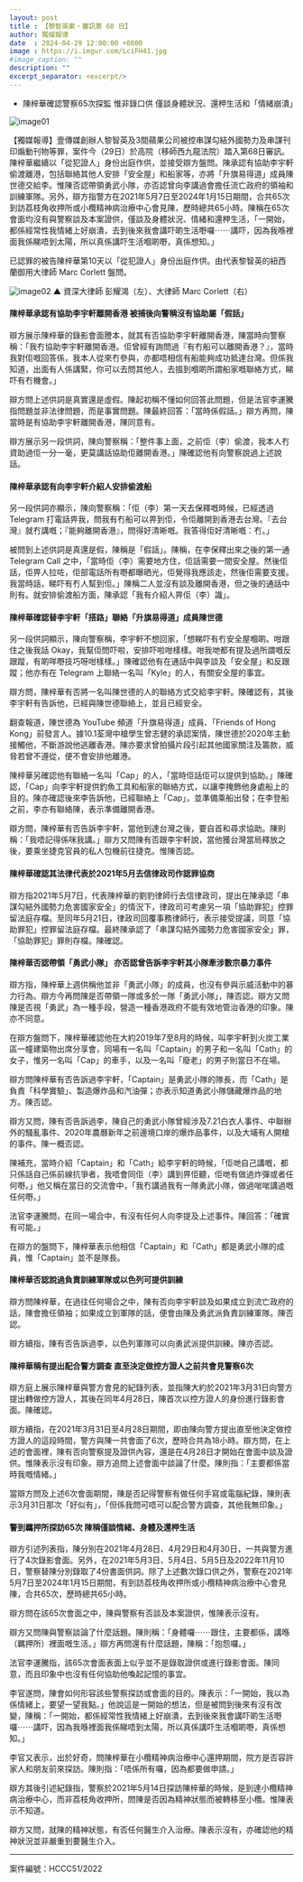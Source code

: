 ```yaml
---
layout: post
title : 【黎智英案・審訊第 68 日】
author: 獨媒報導
date  : 2024-04-29 12:00:00 +0800
image : https://i.imgur.com/LciFH41.jpg
#image_caption: ""
description: ""
excerpt_separator: <excerpt/>
---
```


- 陳梓華確認警察65次探監 惟非錄口供 僅談身體狀況、還柙生活和「情緒崩潰」

<excerpt/>

![image01](https://i.imgur.com/EaPfbWb.png)

【獨媒報導】壹傳媒創辦人黎智英及3間蘋果公司被控串謀勾結外國勢力及串謀刊印煽動刊物等罪，案件今（29日）於高院（移師西九龍法院）踏入第68日審訊。陳梓華繼續以「從犯證人」身份出庭作供，並接受辯方盤問。陳承認有協助李宇軒偷渡離港，包括聯絡其他人安排「安全屋」和船家等，亦將「升旗易得道」成員陳世德交給李。惟陳否認帶領勇武小隊，亦否認曾向李講過會擔任流亡政府的領袖和訓練軍隊。另外，辯方指警方在2021年5月7日至2024年1月15日期間，合共65次到訪荔枝角收押所或小欖精神病治療中心會見陳，歷時總共65小時。陳稱在65次會面均沒有與警察談及本案證供，僅談及身體狀況、情緒和還柙生活，「一開始，都係經常性我情緒上好崩潰，去到後來我會講吓啲生活嘢囉⋯⋯講吓，因為我喺裡面我係睇唔到太陽，所以真係講吓生活嗰啲嘢，真係想知。」

已認罪的被告陳梓華第10天以「從犯證人」身份出庭作供。由代表黎智英的紐西蘭御用大律師 Marc Corlett 盤問。

![image02](https://i.imgur.com/piJktdr.png)
▲ 資深大律師 彭耀鴻（左）、大律師 Marc Corlett（右）

#### 陳梓華承認有協助李宇軒離開香港 被捕後向警稱沒有協助屬「假話」

辯方展示陳梓華的錄影會面謄本，就其有否協助李宇軒離開香港，陳當時向警察稱：「我冇協助李宇軒離開香港。佢曾經有詢問過『有冇船可以離開香港？』，當時我對佢嘅回答係，我本人從來冇參與，亦都唔相信有船能夠成功抵達台灣。但係我知道，出面有人係講緊，你可以去問其他人，去搵到嗰啲所謂船家嘅聯絡方式，睇吓有冇機會。」

辯方問上述供詞是真實還是虛假。陳起初稱不懂如何回答此問題，但是法官李運騰指問題並非法律問題，而是事實問題。陳最終回答：「當時係假話。」辯方再問，陳當時是有協助李宇軒離開香港，陳同意有。

辯方展示另一段供詞，陳向警察稱：「整件事上面，之前佢（李）偷渡，我本人冇資助過佢一分一毫，更莫講話協助佢離開香港。」陳確認他有向警察說過上述說話。

#### 陳梓華承認有向李宇軒介紹人安排偷渡船

另一段供詞亦顯示，陳向警察稱：「佢（李）第一天去保釋嘅時候，已經透過 Telegram 打電話畀我，問我有冇船可以畀到佢，令佢離開到香港去台灣。『去台灣』就冇講嘅；『能夠離開香港』，問得好清晰嘅。我答得佢好清晰嘅：冇。」

被問到上述供詞是真還是假，陳稱是「假話」。陳稱，在李保釋出來之後的第一通 Telegram Call 之中，「當時佢（李）需要地方住，佢話需要一間安全屋。然後佢話，佢畀人拉咗，佢部電話所有嘢都曝晒光，佢覺得我應該走，然後佢需要支援。我當時話，睇吓有冇人幫到佢。」陳稱二人並沒有談及離開香港，但之後的通話中則有。就安排偷渡船方面，陳承認「我有介紹人畀佢（李）識」。

#### 陳梓華確認替李宇軒「搭路」聯絡「升旗易得道」成員陳世德

另一段供詞顯示，陳向警察稱，李宇軒不想回家，「想睇吓有冇安全屋嗰啲。咁跟住之後我話 Okay，我幫佢問吓啦，安排吓啦咁樣樣。咁我哋都有提及過所謂嘅反跟蹤，有啲咩嘢技巧呀咁樣樣。」陳確認他有在通話中與李談及「安全屋」和反跟蹤；他亦有在 Telegram 上聯絡一名叫「Kyle」的人，有關安全屋的事宜。

辯方問，陳梓華有否將一名叫陳世德的人的聯絡方式交給李宇軒。陳確認有，其後李宇軒有告訴他，已經與陳世德聯絡上，並且已經安全。

翻查報道，陳世德為 YouTube 頻道「升旗易得道」成員、「Friends of Hong Kong」前發言人。據10.1荃灣中槍學生曾志健的承認案情，陳世德於2020年主動接觸他，不斷游說他逃離香港。陳亦要求曾拍攝片段引起其他國家關注及籌款，威脅若曾不遵從，便不會安排他離港。

陳梓華另確認他有聯絡一名叫「Cap」的人，「當時佢話佢可以提供到協助。」陳確認，「Cap」向李宇軒提供釣魚工具和船家的聯絡方式，以讓李掩飾他身處船上的目的。陳亦確認後來李告訴他，已經聯絡上「Cap」，並準備乘船出發；在李登船之前，李亦有聯絡陳，表示準備離開香港。

辯方問，陳梓華有否告訴李宇軒，當他到達台灣之後，要自首和尋求協助。陳則稱：「我唔記得係咪我講。」辯方又問陳有否跟李宇軒說，當他獲台灣當局釋放之後，要乘坐捷克官員的私人包機前往捷克。惟陳否認。

#### 陳梓華確認其法律代表於2021年5月去信律政司作認罪協商

辯方指2021年5月7日，代表陳梓華的劉豹律師行去信律政司，提出在陳承認「串謀勾結外國勢力危害國家安全」的情況下，律政司可考慮另一項「協助罪犯」控罪留法庭存檔。至同年5月21日，律政司回覆事務律師行，表示接受提議，同意「協助罪犯」控罪留法庭存檔。最終陳承認了「串謀勾結外國勢力危害國家安全」罪，「協助罪犯」罪則存檔。陳確認。

#### 陳梓華否認帶領「勇武小隊」 亦否認曾告訴李宇軒其小隊牽涉數宗暴力事件

辯方指，陳梓華上週供稱他並非「勇武小隊」的成員，也沒有參與示威活動中的暴力行為。辯方今再問陳是否帶領一隊或多於一隊「勇武小隊」，陳否認。辯方又問陳是否視「勇武」為一種手段，營造一種香港政府不能有效地管治香港的印象。陳亦不同意。

在辯方盤問下，陳梓華確認他在大約2019年7至8月的時候，叫李宇軒到火炭工業區一幢建築物出席分享會，同場有一名叫「Captain」的男子和一名叫「Cath」的女子，惟另一名叫「Cap」的車手，以及一名叫「廢老」的男子則當日不在場。

辯方問陳梓華有否告訴過李宇軒，「Captain」是勇武小隊的隊長，而「Cath」是負責「科學實驗」、製造爆炸品和汽油彈；亦表示知道勇武小隊儲藏爆炸品的地方。陳否認。

辯方又問，陳有否告訴過李，陳自己的勇武小隊曾經涉及7.21白衣人事件、中聯辦外的騷亂事件、2020年農曆新年之前邊境口岸的爆炸品事件，以及大埔有人開槍的事件。陳一概否認。

陳補充，當時介紹「Captain」和「Cath」給李宇軒的時候，「佢哋自己講嘅，都只係話自己係前線抗爭者，我唔會同佢（李）講到畀佢聽，佢哋有做過炸彈或者任何嘢。」他又稱在當日的交流會中，「我冇講過我有一隊勇武小隊，做過啱啱講過嘅任何嘢。」

法官李運騰問，在同一場合中，有沒有任何人向李提及上述事件。陳回答：「確實有可能。」

在辯方的盤問下，陳梓華表示他相信「Captain」和「Cath」都是勇武小隊的成員，惟「Captain」並不是隊長。

#### 陳梓華否認說過負責訓練軍隊或以色列可提供訓練

辯方問陳梓華，在過往任何場合之中，陳有否向李宇軒談及如果成立到流亡政府的話，陳會擔任領袖；如果成立到軍隊的話，便會由陳及勇武派負責訓練軍隊。陳否認。

辯方續指，陳有否告訴過李，以色列軍隊可以向勇武派提供訓練。陳亦否認。

#### 陳梓華稱有提出配合警方調查 直至決定做控方證人之前共會見警察6次

辯方庭上展示陳梓華與警方會見的紀錄列表，並指陳大約於2021年3月31日向警方提出轉做控方證人，其後在同年4月28日，陳首次以控方證人的身份進行錄影會面。陳確認。

辯方續指，在2021年3月31日至4月28日期間，即由陳向警方提出直至他決定做控方證人的這段時間，警方與陳一共會面了6次，歷時合共為18小時。辯方問，在上述的會面裡，陳有否向警察提及證供內容，還是在4月28日才開始在會面中談及證供。惟陳表示沒有印象。辯方追問上述會面中談論了什麼。陳則指：「主要都係當時我嘅情緒。」

當辯方問及上述6次會面期間，陳是否記得警察有做任何手寫或電腦紀錄，陳則表示3月31日那次「好似有」，「但係我問可唔可以配合警方調查，其他我無印象。」

#### 警到羈押所探訪65次 陳稱僅談情緒、身體及還柙生活

辯方引述列表指，陳分別在2021年4月28日、4月29日和4月30日，一共與警方進行了4次錄影會面。另外，在2021年5月3日、5月4日、5月5日及2022年11月10日，警察替陳分別錄取了4份書面供詞。除了上述數次錄口供之外，警察在2021年5月7日至2024年1月15日期間，有到訪荔枝角收押所或小欖精神病治療中心會見陳，合共65次，歷時總共65小時。

辯方問在該65次會面之中，陳與警察有否談及本案證供，惟陳表示沒有。

辯方又問陳與警察談論了什麼話題。陳則稱：「身體囉⋯⋯跟住，主要都係，講喺（羈押所）裡面嘅生活。」辯方再問還有什麼話題，陳稱：「抱怨囉。」

法官李運騰指，該65次會面表面上似乎並不是錄取證供或進行錄影會面。陳同意，而且印象中也沒有任何協助他喚起記憶的事宜。

李官遂問，陳會如何形容該些警察探訪或會面的目的。陳表示：「一開始，我以為係情緒上，要望一望我點。」他說這是一開始的想法，但是被問到後來有沒有改變，陳稱：「一開始，都係經常性我情緒上好崩潰，去到後來我會講吓啲生活嘢囉⋯⋯講吓，因為我喺裡面我係睇唔到太陽，所以真係講吓生活嗰啲嘢，真係想知。」

李官又表示，出於好奇，問陳梓華在小欖精神病治療中心還押期間，院方是否容許家人和朋友前來探訪。陳則指：「唔係所有囉，因為都要做申請。」

辯方其後引述紀錄指，警察於2021年5月14日探訪陳梓華的時候，是到達小欖精神病治療中心，而非荔枝角收押所，問陳是否因為精神狀態而被轉移至小欖。惟陳表示不知道。

辯方又問，就陳的精神狀態，有否任何醫生介入治療。陳表示沒有，亦確認他的精神狀況並非嚴重到要醫生介入。

---

案件編號：HCCC51/2022
